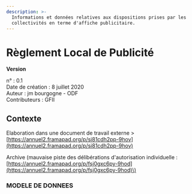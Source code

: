 ```yaml
---
description: >-
  Informations et données relatives aux dispositions prises par les
  collectivités en terme d'affiche publicitaire.
---
```


# Règlement Local de Publicité

**Version** 

n° : 0.1  
Date de création : 8 juillet 2020   
Auteur : jm bourgogne - ODF    
Contributeurs : GFII 

## Contexte

Elaboration dans une document de travail externe &gt; [https://annuel2.framapad.org/p/si81cdh2pp-9hov](https://annuel2.framapad.org/p/si81cdh2pp-9hov)

Archive \(mauvaise piste des délibérations d'autorisation individuelle : [https://annuel2.framapad.org/p/fsj0gxc6py-9hod](https://annuel2.framapad.org/p/fsj0gxc6py-9hod)\)



### MODELE DE DONNEES  

  





